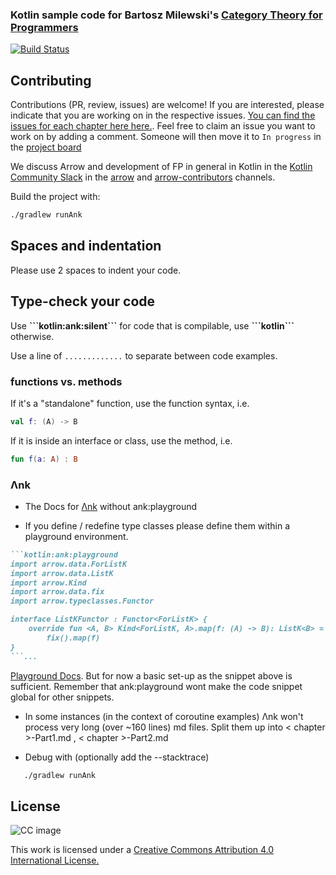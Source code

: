 ### Kotlin sample code for Bartosz Milewski's [Category Theory for Programmers](https://bartoszmilewski.com/2014/10/28/category-theory-for-programmers-the-preface/)
[![Build Status](https://travis-ci.com/arrow-kt/Category-Theory-for-Programmers.kt.svg?branch=master)](https://travis-ci.com/arrow-kt/Category-Theory-for-Programmers.kt)

## Contributing
Contributions (PR, review, issues) are welcome!
If you are interested, please indicate that you are working on in the respective issues. [You can find the issues for each chapter here here.](https://github.com/arrow-kt/Category-Theory-for-Programmers.kt/issues). Feel free to claim an issue you want to work on by adding a comment. Someone will then move it to `In progress` in the [project board](https://github.com/arrow-kt/Category-Theory-for-Programmers.kt/projects/1)

We discuss Arrow and development of FP in general in Kotlin in the
[Kotlin Community Slack](https://slack.kotlinlang.org) in the [arrow](https://kotlinlang.slack.com/messages/C5UPMM0A0) and [arrow-contributors](https://kotlinlang.slack.com/messages/C8UK6RTHU) channels. 

Build the project with:

```bash
./gradlew runAnk
```

## Spaces and indentation

Please use 2 spaces to indent your code.

## Type-check your code

Use **\`\`\`kotlin:ank:silent\`\`\`** for code that is compilable, use **\`\`\`kotlin\`\`\`** otherwise.

Use a line of `.............` to separate between code examples. 

### functions vs. methods

If it's a "standalone" function, use the function syntax, i.e.
```kotlin
val f: (A) -> B
```

If it is inside an interface or class, use the method, i.e.

```kotlin
fun f(a: A) : B
```

### Λnk

- The Docs for [Λnk](https://github.com/arrow-kt/arrow/tree/master/modules/ank) without ank:playground 

- If you define / redefine type classes please define them within a playground environment.
```markdown
```kotlin:ank:playground
import arrow.data.ForListK
import arrow.data.ListK
import arrow.Kind
import arrow.data.fix
import arrow.typeclasses.Functor

interface ListKFunctor : Functor<ForListK> {
    override fun <A, B> Kind<ForListK, A>.map(f: (A) -> B): ListK<B> =
        fix().map(f)
}
```... 
```
[Playground Docs](https://github.com/arrow-kt/arrow-playground).
But for now a basic set-up as the snippet above is sufficient. Remember that ank:playground wont make the code snippet global for other snippets.

- In some instances (in the context of coroutine examples) Λnk won't process very long (over ~160 lines) md files. Split them up into < chapter >-Part1.md , < chapter >-Part2.md

- Debug with (optionally add the --stacktrace)
```bash
   ./gradlew runAnk
```
## License 

![CC image](https://i.creativecommons.org/l/by/4.0/88x31.png)

This work is licensed under a [Creative Commons Attribution 4.0 International License.](https://creativecommons.org/licenses/by/4.0/)
